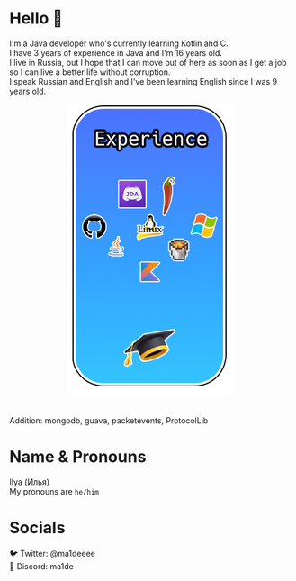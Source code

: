 # Hello 👋
I'm a Java developer who's currently learning Kotlin and C.<br>
I have 3 years of experience in Java and I'm 16 years old.<br>
I live in Russia, but I hope that I can move out of here as soon as I get a job so I can live a better life without corruption.<br>
I speak Russian and English and I've been learning English since I was 9 years old.<br>

<p align="center">
  <img src="https://github.com/ma1de/ma1de/blob/main/rounded%20thing%20idk.png" alt="Experiences">
</p>
<br>
Addition: mongodb, guava, packetevents, ProtocolLib

# Name & Pronouns
Ilya (Илья)<br>
My pronouns are `he/him`

# Socials
🐦 Twitter: @ma1deeee<br>
💬 Discord: ma1de<br>
